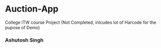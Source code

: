 # Auction-App
College ITW course Project (Not Completed, inlcudes lot of Harcode for the pupose of Demo)
### Ashutosh Singh 
